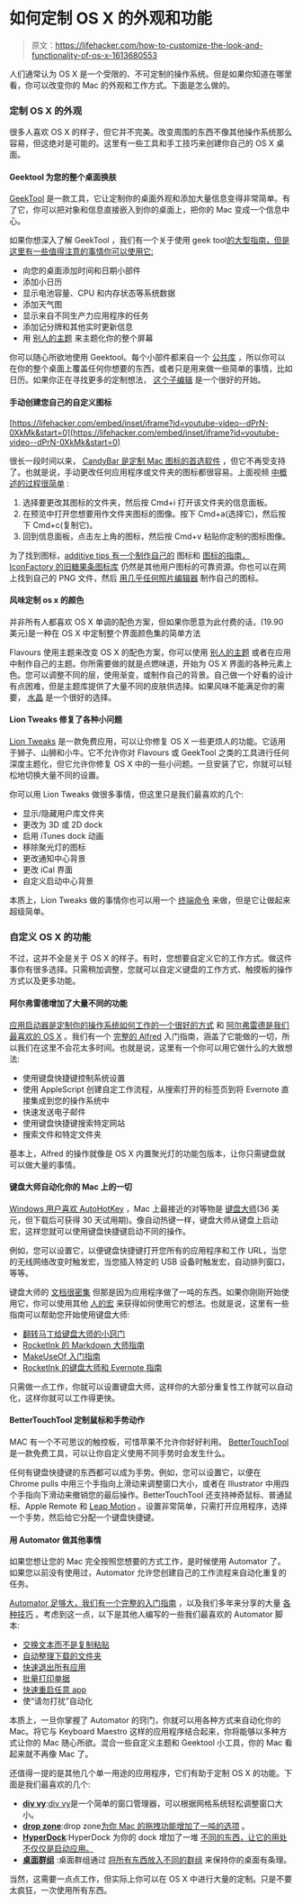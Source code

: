 # 如何定制 OS X 的外观和功能

> 原文：<https://lifehacker.com/how-to-customize-the-look-and-functionality-of-os-x-1613680553>

人们通常认为 OS X 是一个受限的、不可定制的操作系统。但是如果你知道在哪里看，你可以改变你的 Mac 的外观和工作方式。下面是怎么做的。



### 定制 OS X 的外观

很多人喜欢 OS X 的样子，但它并不完美。改变周围的东西不像其他操作系统那么容易，但这绝对是可能的。这里有一些工具和手工技巧来创建你自己的 OS X 桌面。

#### Geektool 为您的整个桌面换肤

[GeekTool](http://projects.tynsoe.org/en/geektool/) 是一款工具，它让定制你的桌面外观和添加大量信息变得非常简单。有了它，你可以把对象和信息直接嵌入到你的桌面上，把你的 Mac 变成一个信息中心。

如果你想深入了解 GeekTool ，我们有一个关于使用 geek tool[的大型指南，但是这里有一些值得注意的事情你可以使用它:](http://lifehacker.com/build-an-attractive-informative-mac-desktop-with-geekt-5834676)

*   向您的桌面添加时间和日期小部件
*   添加小日历
*   显示电池容量、CPU 和内存状态等系统数据
*   添加天气图
*   显示来自不同生产力应用程序的任务
*   添加记分牌和其他实时更新信息
*   用 [别人的主题](http://www.macosxtips.co.uk/geeklets/collections/) 来主题化你的整个屏幕

你可以随心所欲地使用 Geektool。每个小部件都来自一个 [公共库](http://www.macosxtips.co.uk/geeklets/) ，所以你可以在你的整个桌面上覆盖任何你想要的东西，或者只是用来做一些简单的事情，比如日历。如果你正在寻找更多的定制想法， [这个子编辑](http://www.reddit.com/r/GeekTool/) 是一个很好的开始。

#### 手动创建您自己的自定义图标

 [https://lifehacker.com/embed/inset/iframe?id=youtube-video--dPrN-0XkMk&start=0](https://lifehacker.com/embed/inset/iframe?id=youtube-video--dPrN-0XkMk&start=0) 

很长一段时间以来， [CandyBar 是定制 Mac 图标的首选软件](http://www.panic.com/blog/candybar-mountain-lion-and-beyond) ，但它不再受支持了。也就是说，手动更改任何应用程序或文件夹的图标都很容易。上面视频 [中概述的过程很简单](http://lifehacker.com/how-to-customize-any-folder-or-app-icon-using-any-image-5897796) :

1.  选择要更改其图标的文件夹，然后按 Cmd+i 打开该文件夹的信息面板。
2.  在预览中打开您想要用作文件夹图标的图像。按下 Cmd+a(选择它)，然后按下 Cmd+c(复制它)。
3.  回到信息面板，点击左上角的图标，然后按 Cmd+v 粘贴你定制的图标图像。

为了找到图标，[additive tips 有一个制作自己的](http://www.addictivetips.com/mac-os/extract-modify-icons-mac/) 图标和 [图标的指南，IconFactory 的旧糖果条图标库](http://iconfactory.com/freeware) 仍然是其他用户图标的可靠资源。你也可以在网上找到自己的 PNG 文件，然后 [用几乎任何照片编辑器](http://lifehacker.com/how-to-make-ios-style-icons-for-the-desktop-5738370) 制作自己的图标。

#### 风味定制 os x 的颜色

并非所有人都喜欢 OS X 单调的配色方案，但如果你愿意为此付费的话，(19.90 美元)是一种在 OS X 中定制整个界面颜色集的简单方法

Flavours 使用主题来改变 OS X 的配色方案，你可以使用 [别人的主题](http://store.interacto.net/flavours/) 或者在应用中制作自己的主题。你所需要做的就是点燃味道，开始为 OS X 界面的各种元素上色。您可以调整不同的层，使用渐变，或制作自己的背景。自己做一个好看的设计有点困难，但是主题库提供了大量不同的皮肤供选择。如果风味不能满足你的需要， [水晶](http://www.marsthemes.com/crystalclear/index.html) 是一个很好的选择。

#### Lion Tweaks 修复了各种小问题

[Lion Tweaks](http://tweaksapp.com/) 是一款免费应用，可以让你修复 OS X 一些更烦人的功能。它适用于狮子、山狮和小牛。它不允许你对 Flavours 或 GeekTool 之类的工具进行任何深度主题化，但它允许你修复 OS X 中的一些小问题。一旦安装了它，你就可以轻松地切换大量不同的设置。

你可以用 Lion Tweaks 做很多事情，但这里只是我们最喜欢的几个:

*   显示/隐藏用户库文件夹
*   更改为 3D 或 2D dock
*   启用 iTunes dock 动画
*   移除聚光灯的图标
*   更改通知中心背景
*   更改 iCal 界面
*   自定义启动中心背景

本质上，Lion Tweaks 做的事情你也可以用一个 [终端命令](http://lifehacker.com/the-best-hidden-settings-you-can-unlock-with-os-xs-ter-1476627111) 来做，但是它让做起来超级简单。

### 自定义 OS X 的功能

不过，这并不全是关于 OS X 的样子。有时，您想要自定义它的工作方式。做这件事你有很多选择。只需稍加调整，您就可以自定义键盘的工作方式、触摸板的操作方式以及更多功能。

#### 阿尔弗雷德增加了大量不同的功能

[应用启动器是定制你的操作系统如何工作的一个很好的方式](http://lifehacker.com/why-you-should-be-using-an-app-launcher-and-how-to-mak-5963597) 和 [阿尔弗雷德是我们最喜欢的 OS X](http://lifehacker.com/the-best-app-launcher-for-mac-5835412) 。我们有一个 [完整的 Alfred](http://lifehacker.com/a-beginners-guide-to-mouseless-computing-with-alfred-1596198655) 入门指南，涵盖了它能做的一切，所以我们在这里不会花太多时间。也就是说，这里有一个你可以用它做什么的大致想法:

*   使用键盘快捷键控制系统设置
*   使用 AppleScript 创建自定工作流程，从搜索打开的标签页到将 Evernote 直接集成到您的操作系统中
*   快速发送电子邮件
*   使用键盘快捷键搜索特定网站
*   搜索文件和特定文件夹

基本上，Alfred 的操作就像是 OS X 内置聚光灯的功能包版本，让你只需键盘就可以做大量的事情。

#### 键盘大师自动化你的 Mac 上的一切

[Windows 用户喜欢 AutoHotKey](http://lifehacker.com/turn-any-action-into-a-keyboard-shortcut-a-beginners-g-316589) ，Mac 上最接近的对等物是 [键盘大师](http://www.keyboardmaestro.com/main/)(36 美元，但下载后可获得 30 天试用期)。像自动热键一样，键盘大师从键盘上启动宏，这样您就可以使用键盘快捷键启动不同的操作。

例如，您可以设置它，以便键盘快捷键打开您所有的应用程序和工作 URL，当您的无线网络改变时触发宏，当您插入特定的 USB 设备时触发宏，自动排列窗口，等等。

键盘大师的 [文档很密集](http://www.keyboardmaestro.com/documentation/6/overview.html) 但那是因为应用程序做了一吨的东西。如果你刚刚开始使用它，你可以使用其他 [人的宏](http://www.keyboardmaestro.com/main/macro-library) 来获得如何使用它的想法。也就是说，这里有一些指南可以帮助您开始使用键盘大师:

*   [翻转马丁给键盘大师的小窍门](http://rocketink.net/2013/01/markdown-maestro-guide.html)
*   [RocketInk 的 Markdown 大师指南](http://rocketink.net/2013/01/markdown-maestro-guide.html)
*   [MakeUseOf 入门指南](http://www.makeuseof.com/tag/automate-everything-on-your-mac-with-keyboard-maestro-mac/)
*   [RocketInk 的键盘大师和 Evernote 指南](http://rocketink.net/2013/12/evernote-filing-suite.html)

只需做一点工作，你就可以设置键盘大师，这样你的大部分重复性工作就可以自动化，这样你就可以工作得更快。

#### BetterTouchTool 定制鼠标和手势动作

MAC 有一个不可思议的触控板，可惜苹果不允许你好好利用。 [BetterTouchTool](http://www.boastr.net/) 是一款免费工具，可以让你自定义使用不同手势时会发生什么。

任何有键盘快捷键的东西都可以成为手势。例如，您可以设置它，以便在 Chrome pulls 中用三个手指向上滑动来调整窗口大小，或者在 Illustrator 中用四个手指向下滑动来撤销您的最后操作。BetterTouchTool 还支持神奇鼠标、普通鼠标、Apple Remote 和 [Leap Motion](https://www.leapmotion.com/) 。设置非常简单，只需打开应用程序，选择一个手势，然后给它分配一个键盘快捷键。

#### 用 Automator 做其他事情

如果您想让您的 Mac 完全按照您想要的方式工作，是时候使用 Automator 了。如果您以前没有使用过，Automator 允许您创建自己的工作流程来自动化重复的任务。

[Automator 足够大，我们有一个完整的入门指南](http://lifehacker.com/automate-just-about-anything-on-your-mac-no-coding-req-5668648) ，以及我们多年来分享的大量 [各种技巧](http://lifehacker.com/tag/automator) 。考虑到这一点，以下是其他人编写的一些我们最喜欢的 Automator 脚本:

*   [交换文本而不是复制粘贴](http://lifehacker.com/this-workflow-swaps-out-text-instead-of-copy-or-pasting-1497986534)
*   [自动整理下载的文件夹](http://lifehacker.com/automatically-organize-downloaded-files-on-your-mac-wit-1215187171)
*   [快速退出所有应用](http://lifehacker.com/quickly-quit-all-running-mac-applications-with-this-aut-5991690)
*   [批量打印单据](http://lifehacker.com/print-documents-in-batches-with-automator-5120213)
*   [快速重启任意 app](http://lifehacker.com/quickly-restart-any-program-272873)
*   使“请勿打扰”自动化

本质上，一旦你掌握了 Automator 的窍门，你就可以用各种方式来自动化你的 Mac。将它与 Keyboard Maestro 这样的应用程序结合起来，你将能够以多种方式让你的 Mac 随心所欲。混合一些自定义主题和 Geektool 小工具，你的 Mac 看起来就不再像 Mac 了。

还值得一提的是其他几个单一用途的应用程序，它们有助于定制 OS X 的功能。下面是我们最喜欢的几个:

*   [**div vy**](https://itunes.apple.com/us/app/divvy-window-manager/id413857545?mt=12):[div vy](http://lifehacker.com/divvy-splits-your-screen-into-portions-for-smart-window-5541634)是一个简单的窗口管理器，可以根据网格系统轻松调整窗口大小。
*   [**drop zone**](https://aptonic.com/dropzone3/):drop zone[为你 Mac 的拖拽功能增加了一吨的选项](http://lifehacker.com/how-to-boost-your-macs-drag-and-drop-productivity-with-5891836) 。
*   [**HyperDock**](http://hyperdock.bahoom.com/):HyperDock 为你的 dock 增加了一堆 [不同的东西，让它的用处不仅仅是启动应用。](http://lifehacker.com/hyperdock-brings-window-previews-other-dock-enhancemen-5649024)
*   [**桌面群组**](http://go.redirectingat.com/?id=33330X911647&site=lifehacker.com&xs=1&isjs=1&url=https%3A%2F%2Fitunes.apple.com%2Fus%2Fapp%2Fdesktop-groups%2Fid542912361%3Fmt%3D12&xguid=e91dddc793f95cad9cab246359d4ea05&xcreo=0&xed=0&sref=http%3A%2F%2Flifehacker.com%2F5951971%2Fdesktop-groups-organizes-your-desktop-into-categorized-sections&pref=http%3A%2F%2Flifehacker.com%2Ftop-10-ways-to-customize-your-desktop-1465184659&xtz=420&abp=1) :桌面群组通过 [将所有东西放入不同的群组](http://lifehacker.com/desktop-groups-organizes-your-desktop-into-categorized-5951971) 来保持你的桌面有条理。

当然，这需要一点点工作，但实际上你可以在 OS X 中进行大量的定制。只是不要太疯狂，一次使用所有东西。